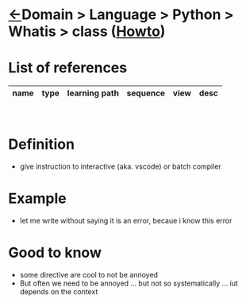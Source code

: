 <head><link rel="stylesheet" href="../../../../md.css"/><script src="../../../../md.js"></script></head>

[//]: #(Reference)
[Repo_Readme]:   ../list/object_list.md
[Item_Howto]:    ../howto/class_howto.md


# [&larr;][Repo_Readme]Domain > Language > Python > Whatis > class ([Howto][Item_Howto])



# List of references
|name|type|learning path|sequence|view|desc|
|-|-|-|-|-|-|
<br>

# Definition
- give instruction to interactive (aka. vscode) or batch compiler

# Example
- let me write without saying it is an error, becaue i know this error

# Good to know
- some directive are cool to not be annoyed
- But often we need to be annoyed ... but not so systematically ... iut depends on the context
